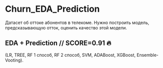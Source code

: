 # Churn_EDA_Prediction
Датасет об оттоке абонентов в телекоме. 
Нужно построить модель, предсказывающую отток, оценить качество этой модели.

## EDA + Prediction // SCORE=0.91 🔥
(LR, TREE, RF 1 способ, RF 2 способ, SVM, ADABoost, XGBoost, Ensemble-Vooting). 
